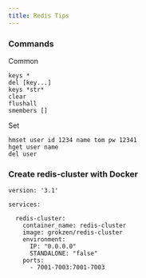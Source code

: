 ```yaml
---
title: Redis Tips
---
```


### Commands

Common

    keys *
    del [key...]
    keys *str*
    clear
    flushall
    smembers []

Set

    hmset user id 1234 name tom pw 12341
    hget user name
    del user

### Create redis-cluster with Docker

```
version: '3.1'

services:

  redis-cluster:
    container_name: redis-cluster
    image: grokzen/redis-cluster
    environment:
      IP: "0.0.0.0"
      STANDALONE: "false"
    ports:
      - 7001-7003:7001-7003
```
